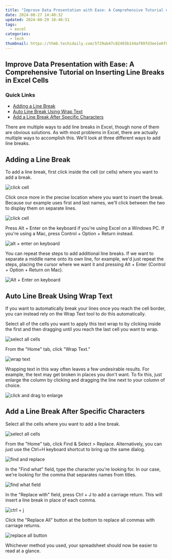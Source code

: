 ```yaml
---
title: "Improve Data Presentation with Ease: A Comprehensive Tutorial on Inserting Line Breaks in Excel Cells"
date: 2024-08-27 14:40:32
updated: 2024-08-29 10:40:51
tags:
  - excel
categories:
  - tech
thumbnail: https://thmb.techidaily.com/5f29ab47c82493b144af09fd3ee1e6f095ceaed40a8d07f3a01f7431f1caf6d4.jpg
---
```


## Improve Data Presentation with Ease: A Comprehensive Tutorial on Inserting Line Breaks in Excel Cells

### Quick Links

* [Adding a Line Break](https://on-screen-recording.techidaily.com/new-the-complete-guide-to-zooms-top-free-and-paid-transcribers-for-virtual-meetings/)
* [Auto Line Break Using Wrap Text](https://extra-lessons.techidaily.com/securing-sharp-visibility-a-guide-to-efficient-zooming-in-google-meets/)
* [Add a Line Break After Specific Characters](https://snapchat-videos.techidaily.com/updated-discovering-if-muted-on-snapstreak-for-2024/)

 There are multiple ways to add line breaks in Excel, though none of them are obvious solutions. As with most problems in Excel, there are actually multiple ways to accomplish this. We'll look at three different ways to add line breaks.

##  Adding a Line Break

 To add a line break, first click inside the cell (or cells) where you want to add a break.

![click cell](https://static1.howtogeekimages.com/wordpress/wp-content/uploads/2020/12/click.png) 

 Click once more in the precise location where you want to insert the break. Because our example uses first and last names, we'll click between the two to display them on separate lines.

![click cell](https://static1.howtogeekimages.com/wordpress/wp-content/uploads/2020/12/click.png) 

 Press Alt + Enter on the keyboard if you're using Excel on a Windows PC. If you're using a Mac, press Control + Option + Return instead.

![alt + enter on keyboard](https://static1.howtogeekimages.com/wordpress/wp-content/uploads/2020/12/alt-enter.png) 

 You can repeat these steps to add additional line breaks. If we want to separate a middle name onto its own line, for example, we'd just repeat the steps, placing the cursor where we want it and pressing Alt + Enter (Control + Option + Return on Mac).

![Alt + Enter on keyboard](https://static1.howtogeekimages.com/wordpress/wp-content/uploads/2020/12/middle-name.png) 

##  Auto Line Break Using Wrap Text

 If you want to automatically break your lines once you reach the cell border, you can instead rely on the Wrap Text tool to do this automatically.

 Select all of the cells you want to apply this text wrap to by clicking inside the first and then dragging until you reach the last cell you want to wrap.

![select all cells](https://static1.howtogeekimages.com/wordpress/wp-content/uploads/2020/12/select-all.png) 

 From the "Home" tab, click "Wrap Text."

![wrap text](https://static1.howtogeekimages.com/wordpress/wp-content/uploads/2020/12/home-text-wrap.png) 

 Wrapping text in this way often leaves a few undesirable results. For example, the text may get broken in places you don't want. To fix this, just enlarge the column by clicking and dragging the line next to your column of choice.

![click and drag to enlarge](https://static1.howtogeekimages.com/wordpress/wp-content/uploads/2020/12/enlarge-column.png) 

##  Add a Line Break After Specific Characters

 Select all the cells where you want to add a line break.

![select all cells](https://static1.howtogeekimages.com/wordpress/wp-content/uploads/2020/12/select-all.png) 

 From the "Home" tab, click Find & Select > Replace. Alternatively, you can just use the Ctrl+H keyboard shortcut to bring up the same dialog.

![find and replace](https://static1.howtogeekimages.com/wordpress/wp-content/uploads/2020/12/find-replace.png) 

 In the "Find what" field, type the character you're looking for. In our case, we're looking for the comma that separates names from titles.

![find what field](https://static1.howtogeekimages.com/wordpress/wp-content/uploads/2020/12/find-what.png) 

 In the "Replace with" field, press Ctrl + J to add a carriage return. This will insert a line break in place of each comma.

![ctrl + j](https://static1.howtogeekimages.com/wordpress/wp-content/uploads/2020/12/ctrl-j-shortcut.png) 

 Click the "Replace All" button at the bottom to replace all commas with carriage returns.

![replace all button](https://static1.howtogeekimages.com/wordpress/wp-content/uploads/2020/12/replace-all.png) 

 Whichever method you used, your spreadsheet should now be easier to read at a glance.

<ins class="adsbygoogle"
     style="display:block"
     data-ad-format="autorelaxed"
     data-ad-client="ca-pub-7571918770474297"
     data-ad-slot="1223367746"></ins>



<ins class="adsbygoogle"
     style="display:block"
     data-ad-client="ca-pub-7571918770474297"
     data-ad-slot="8358498916"
     data-ad-format="auto"
     data-full-width-responsive="true"></ins>
